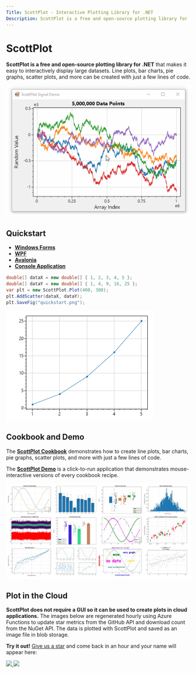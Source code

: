 ```yaml
---
Title: ScottPlot - Interactive Plotting Library for .NET
Description: ScottPlot is a free and open-source plotting library for .NET that makes it easy to interactively display large datasets. Line plots, bar charts, pie graphs, scatter plots, and more can be created with just a few lines of code.
---
```


# ScottPlot

**ScottPlot is a free and open-source plotting library for .NET** that makes it easy to interactively display large datasets. Line plots, bar charts, pie graphs, scatter plots, and more can be created with just a few lines of code.

<div class="text-center">
  <a href='cookbook'>
    <img src='assets/images/scottplot.gif' />
  </a>
</div>

## Quickstart

* [**Windows Forms**](quickstart/winforms)
* [**WPF**](quickstart/wpf)
* [**Avalonia**](quickstart/avalonia)
* [**Console Application**](console)


```cs
double[] dataX = new double[] { 1, 2, 3, 4, 5 };
double[] dataY = new double[] { 1, 4, 9, 16, 25 };
var plt = new ScottPlot.Plot(400, 300);
plt.AddScatter(dataX, dataY);
plt.SaveFig("quickstart.png");
```

![](quickstart/console/scottplot-quickstart-console.png)


## Cookbook and Demo

The [**ScottPlot Cookbook**](cookbook) demonstrates how to create line plots, bar charts, pie graphs, scatter plots, and more with just a few lines of code. 

The [**ScottPlot Demo**](demo) is a click-to-run application that demonstrates mouse-interactive versions of every cookbook recipe.

<div class="text-center">
  <a href='cookbook'>
    <img src='assets/images/cookbook.jpg' />
  </a>
</div>

## Plot in the Cloud

**ScottPlot does not require a GUI so it can be used to create plots in cloud applications.** The images below are regenerated hourly using Azure Functions to update star metrics from the GitHub API and download count from the NuGet API. The data is plotted with ScottPlot and saved as an image file in blob storage.

**Try it out!** [Give us a star](https://github.com/scottplot/scottplot) and come back in an hour and your name will appear here:

<div class="text-center">

  <a href="https://stargraph.z20.web.core.windows.net/scottplot-stars.png" target="_blank">
    <img src="https://stargraph.z20.web.core.windows.net/scottplot-stars.png?">
  </a>

  <a href='https://nugetppt.z20.web.core.windows.net/plots/scottplot.png'>
    <img src='https://nugetppt.z20.web.core.windows.net/plots/scottplot.png'>
  </a>

</div>